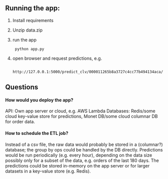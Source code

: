## Running the app:

1. Install requirements
2. Unzip data.zip
3. run the app

        python app.py
        
4. open browser and request predictions, e.g.

        http://127.0.0.1:5000/predict_clv/000011265b8a3727c4cc77b494134aca/
        


## Questions

#### How​ ​would​ ​you​ ​deploy​ ​the​ ​app?
API: Own app server or cloud, e.g. AWS Lambda
Databases: Redis/some cloud key-value store for predictions, Monet DB/some cloud columnar DB for order data.


#### How​ ​to​ ​schedule​ ​the​ ​ETL​ ​job?
Instead of a csv file, the raw data would probably be stored in a (columnar?) database;
the group by ops could be handled by the DB directly.
Predictions would be run periodically (e.g. every hour), depending on the data size possibly
only for a subset of the data, e.g. orders of the last 180 days.
The predictions could be stored in-memory on the app server or for larger datasets in a
key-value store (e.g. Redis).
 